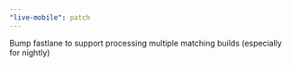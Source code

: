 ```yaml
---
"live-mobile": patch
---
```


Bump fastlane to support processing multiple matching builds (especially for nightly)
